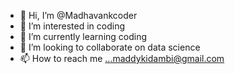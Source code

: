- 👋 Hi, I’m @Madhavankcoder
- 👀 I’m interested in coding
- 🌱 I’m currently learning coding
- 💞️ I’m looking to collaborate on data science
- 📫 How to reach me ...maddykidambi@gmail.com

<!---
Madhavankcoder/Madhavankcoder is a ✨ special ✨ repository because its `README.md` (this file) appears on your GitHub profile.
You can click the Preview link to take a look at your changes.
--->
